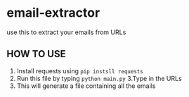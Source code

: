 # email-extractor
use this to extract your emails from URLs

## HOW TO USE 
1. Install requests using `pip instsll requests`
2. Run this file by typing `python main.py`
3.Type in the URLs
4. This will generate a file containing all the emails